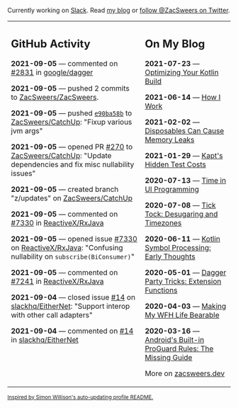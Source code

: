 Currently working on [Slack](https://slack.com/). Read [my blog](https://zacsweers.dev/) or [follow @ZacSweers on Twitter](https://twitter.com/ZacSweers).

<table><tr><td valign="top" width="60%">

## GitHub Activity
<!-- githubActivity starts -->
**2021-09-05** — commented on [#2831](https://github.com/google/dagger/pull/2831#issuecomment-913190704) in [google/dagger](https://api.github.com/repos/google/dagger)

**2021-09-05** — pushed 2 commits to [ZacSweers/ZacSweers](https://api.github.com/repos/ZacSweers/ZacSweers).

**2021-09-05** — pushed [`e90ba58b`](https://github.com/ZacSweers/CatchUp/commit/e90ba58bafbcce79a1cc2f098e6b318d8fe81eaf) to [ZacSweers/CatchUp](https://api.github.com/repos/ZacSweers/CatchUp): "Fixup various jvm args"

**2021-09-05** — opened PR [#270](https://api.github.com/repos/ZacSweers/CatchUp/pulls/270) to [ZacSweers/CatchUp](https://api.github.com/repos/ZacSweers/CatchUp): "Update dependencies and fix misc nullability issues"

**2021-09-05** — created branch "z/updates" on [ZacSweers/CatchUp](https://api.github.com/repos/ZacSweers/CatchUp)

**2021-09-05** — commented on [#7330](https://github.com/ReactiveX/RxJava/issues/7330#issuecomment-913181554) in [ReactiveX/RxJava](https://api.github.com/repos/ReactiveX/RxJava)

**2021-09-05** — opened issue [#7330](https://api.github.com/repos/ReactiveX/RxJava/issues/7330) on [ReactiveX/RxJava](https://api.github.com/repos/ReactiveX/RxJava): "Confusing nullability on `subscribe(BiConsumer)`"

**2021-09-05** — commented on [#7241](https://github.com/ReactiveX/RxJava/pull/7241#issuecomment-913180905) in [ReactiveX/RxJava](https://api.github.com/repos/ReactiveX/RxJava)

**2021-09-04** — closed issue [#14](https://api.github.com/repos/slackhq/EitherNet/issues/14) on [slackhq/EitherNet](https://api.github.com/repos/slackhq/EitherNet): "Support interop with other call adapters"

**2021-09-04** — commented on [#14](https://github.com/slackhq/EitherNet/issues/14#issuecomment-913080456) in [slackhq/EitherNet](https://api.github.com/repos/slackhq/EitherNet)
<!-- githubActivity ends -->
</td><td valign="top" width="40%">

## On My Blog
<!-- blog starts -->
**2021-07-23** — [Optimizing Your Kotlin Build](https://www.zacsweers.dev/optimizing-your-kotlin-build/)

**2021-06-14** — [How I Work](https://www.zacsweers.dev/how-i-work/)

**2021-02-02** — [Disposables Can Cause Memory Leaks](https://www.zacsweers.dev/disposables-can-cause-memory-leaks/)

**2021-01-29** — [Kapt's Hidden Test Costs](https://www.zacsweers.dev/kapts-hidden-test-costs/)

**2020-07-13** — [Time in UI Programming](https://www.zacsweers.dev/time-in-ui/)

**2020-07-08** — [Tick Tock: Desugaring and Timezones](https://www.zacsweers.dev/ticktock-desugaring-timezones/)

**2020-06-11** — [Kotlin Symbol Processing: Early Thoughts](https://www.zacsweers.dev/kotlin-symbol-processor-early-thoughts/)

**2020-05-01** — [Dagger Party Tricks: Extension Functions](https://www.zacsweers.dev/dagger-party-tricks-extension-functions/)

**2020-04-03** — [Making My WFH Life Bearable](https://www.zacsweers.dev/making-wfh-life-bearable/)

**2020-03-16** — [Android's Built-in ProGuard Rules: The Missing Guide](https://www.zacsweers.dev/android-proguard-rules/)
<!-- blog ends -->
More on [zacsweers.dev](https://zacsweers.dev/)
</td></tr></table>

<sub><a href="https://simonwillison.net/2020/Jul/10/self-updating-profile-readme/">Inspired by Simon Willison's auto-updating profile README.</a></sub>